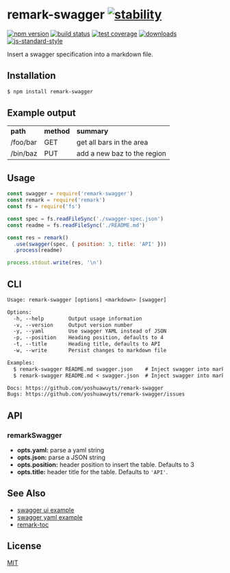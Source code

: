 # remark-swagger [![stability][0]][1]
[![npm version][2]][3] [![build status][4]][5] [![test coverage][6]][7]
[![downloads][8]][9] [![js-standard-style][10]][11]

Insert a swagger specification into a markdown file.

## Installation
```sh
$ npm install remark-swagger
```

## Example output
<table>
  <tr>
    <td><b>path</b></td>
    <td><b>method</b></td>
    <td><b>summary</b></td>
  </tr>
  <tr>
    <td>/foo/bar</td>
    <td>GET</td>
    <td>get all bars in the area</td>
  </tr>
  <tr>
    <td>/bin/baz</td>
    <td>PUT</td>
    <td>add a new baz to the region</td>
  </tr>
</table>

## Usage
```js
const swagger = require('remark-swagger')
const remark = require('remark')
const fs = require('fs')

const spec = fs.readFileSync('./swagger-spec.json')
const readme = fs.readFileSync('./README.md')

const res = remark()
  .use(swagger(spec, { position: 3, title: 'API' }))
  .process(readme)

process.stdout.write(res, '\n')
```

## CLI
```txt
Usage: remark-swagger [options] <markdown> [swagger]

Options:
  -h, --help        Output usage information
  -v, --version     Output version number
  -y, --yaml        Use swagger YAML instead of JSON
  -p, --position    Heading position, defaults to 4
  -t, --title       Heading title, defaults to API
  -w, --write       Persist changes to markdown file

Examples:
  $ remark-swagger README.md swagger.json    # Inject swagger into markdown
  $ remark-swagger README.md < swagger.json  # Inject swagger into markdown

Docs: https://github.com/yoshuawuyts/remark-swagger
Bugs: https://github.com/yoshuawuyts/remark-swagger/issues
```

## API
### remarkSwagger

- __opts.yaml:__ parse a yaml string
- __opts.json:__ parse a JSON string
- __opts.position:__ header position to insert the table. Defaults to 3
- __opts.title:__ header title for the table. Defaults to `'API'`.

## See Also
- [swagger ui example](http://petstore.swagger.io/)
- [swagger yaml example](https://github.com/swagger-api/swagger-editor/blob/f571a6a46145587dfd3e311312cda969844e182c/app/spec-files/default.yaml)
- [remark-toc](https://github.com/wooorm/remark-toc)

## License
[MIT](https://tldrlegal.com/license/mit-license)

[0]: https://img.shields.io/badge/stability-experimental-orange.svg?style=flat-square
[1]: https://nodejs.org/api/documentation.html#documentation_stability_index
[2]: https://img.shields.io/npm/v/remark-swagger.svg?style=flat-square
[3]: https://npmjs.org/package/remark-swagger
[4]: https://img.shields.io/travis/yoshuawuyts/remark-swagger/master.svg?style=flat-square
[5]: https://travis-ci.org/yoshuawuyts/remark-swagger
[6]: https://img.shields.io/codecov/c/github/yoshuawuyts/remark-swagger/master.svg?style=flat-square
[7]: https://codecov.io/github/yoshuawuyts/remark-swagger
[8]: http://img.shields.io/npm/dm/remark-swagger.svg?style=flat-square
[9]: https://npmjs.org/package/remark-swagger
[10]: https://img.shields.io/badge/code%20style-standard-brightgreen.svg?style=flat-square
[11]: https://github.com/feross/standard
